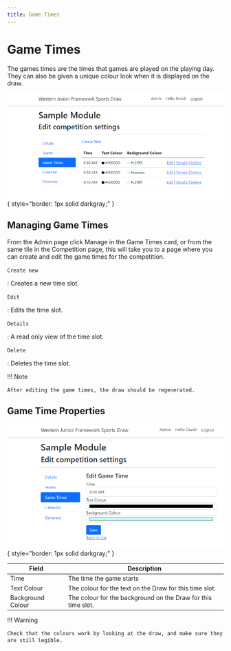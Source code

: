 ```yaml
---
title: Game Times
---
```

# Game Times

The games times are the times that games are played on the playing day. They can also be given a unique colour look
when it is displayed on the draw.

![Game Times List](imgs/GameTimesList.png){ style="border: 1px solid darkgray;" }


## Managing Game Times

From the Admin page click Manage in the Game Times card, or from the same tile in the Competition page, this will take you to a page where you can create and edit the game times for the competition.

`Create new`

:    Creates a new time slot.

`Edit`

:   Edits the time slot.

`Details`

:   A read only view of the time slot.

`Delete`

:   Deletes the time slot.


!!! Note

    After editing the game times, the draw should be regenerated.


## Game Time Properties

![Game time edit screen](imgs/GameTimeEdit.png){ style="border: 1px solid darkgray;" }

| Field | Description |
|----|------|
| Time | The time the game starts |
| Text Colour | The colour for the text on the Draw for this time slot. |
| Background Colour | The colour for the background on the Draw for this time slot. |

!!! Warning

    Check that the colours work by looking at the draw, and make sure they are still legible.

